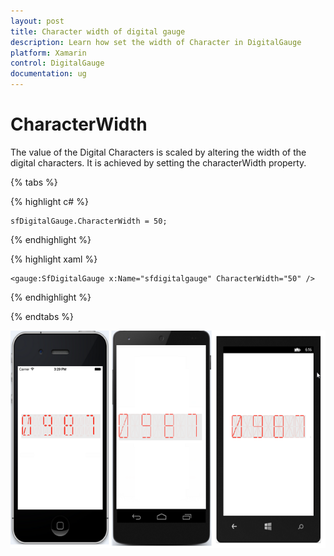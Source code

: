 ```yaml
---
layout: post
title: Character width of digital gauge
description: Learn how set the width of Character in DigitalGauge
platform: Xamarin
control: DigitalGauge
documentation: ug
---
```


# CharacterWidth

The value of the Digital Characters is scaled by altering the width of the digital characters. It is achieved by setting the characterWidth property.

{% tabs %}

{% highlight c# %}

	sfDigitalGauge.CharacterWidth = 50;

{% endhighlight %}

{% highlight xaml %}

	<gauge:SfDigitalGauge x:Name="sfdigitalgauge" CharacterWidth="50" />

{% endhighlight %}

{% endtabs %}


![](Getting-Started_images/characterwidth.png)
